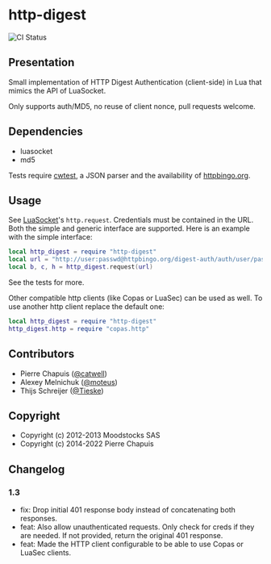 # http-digest

![CI Status](https://github.com/catwell/lua-http-digest/actions/workflows/ci.yml/badge.svg?branch=master)

## Presentation

Small implementation of HTTP Digest Authentication (client-side) in Lua that mimics the API of LuaSocket.

Only supports auth/MD5, no reuse of client nonce, pull requests welcome.

## Dependencies

- luasocket
- md5

Tests require [cwtest](https://github.com/catwell/cwtest), a JSON parser and the availability of [httpbingo.org](http://httpbingo.org).

## Usage

See [LuaSocket](http://w3.impa.br/~diego/software/luasocket/http.html)'s `http.request`. Credentials must be contained in the URL. Both the simple and generic interface are supported. Here is an example with the simple interface:

```lua
local http_digest = require "http-digest"
local url = "http://user:passwd@httpbingo.org/digest-auth/auth/user/passwd"
local b, c, h = http_digest.request(url)
```

See the tests for more.

Other compatible http clients (like Copas or LuaSec) can be used as well. To use another http client replace the default one:

```lua
local http_digest = require "http-digest"
http_digest.http = require "copas.http"
```

## Contributors

- Pierre Chapuis ([@catwell](https://github.com/catwell))
- Alexey Melnichuk ([@moteus](https://github.com/moteus))
- Thijs Schreijer ([@Tieske](https://github.com/Tieske))

## Copyright

- Copyright (c) 2012-2013 Moodstocks SAS
- Copyright (c) 2014-2022 Pierre Chapuis

## Changelog

### 1.3

- fix: Drop initial 401 response body instead of concatenating both responses.
- feat: Also allow unauthenticated requests. Only check for creds if they are needed. If not provided, return the original 401 response.
- feat: Made the HTTP client configurable to be able to use Copas or LuaSec clients.
